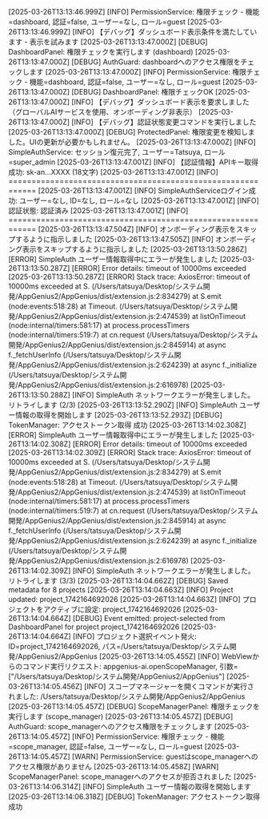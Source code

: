 
[2025-03-26T13:13:46.999Z] [INFO] PermissionService: 権限チェック - 機能=dashboard, 認証=false, ユーザー=なし, ロール=guest
[2025-03-26T13:13:46.999Z] [INFO] 【デバッグ】ダッシュボード表示条件を満たしています - 表示を試みます
[2025-03-26T13:13:47.000Z] [DEBUG] DashboardPanel: 権限チェックを実行します (dashboard)
[2025-03-26T13:13:47.000Z] [DEBUG] AuthGuard: dashboardへのアクセス権限をチェックします
[2025-03-26T13:13:47.000Z] [INFO] PermissionService: 権限チェック - 機能=dashboard, 認証=false, ユーザー=なし, ロール=guest
[2025-03-26T13:13:47.000Z] [DEBUG] DashboardPanel: 権限チェックOK
[2025-03-26T13:13:47.000Z] [INFO] 【デバッグ】ダッシュボード表示を要求しました（グローバルAIサービスを使用、オンボーディング非表示）
[2025-03-26T13:13:47.000Z] [INFO] 【デバッグ】認証状態変更コマンドを実行しました
[2025-03-26T13:13:47.000Z] [DEBUG] ProtectedPanel: 権限変更を検知しました。UIの更新が必要かもしれません。
[2025-03-26T13:13:47.000Z] [INFO] SimpleAuthService: セッション復元完了, ユーザー=Tatsuya, ロール=super_admin
[2025-03-26T13:13:47.001Z] [INFO] 【認証情報】APIキー取得成功: sk-an...XXXX (18文字)
[2025-03-26T13:13:47.001Z] [INFO] ============================================================
[2025-03-26T13:13:47.001Z] [INFO] SimpleAuthServiceログイン成功: ユーザー=なし, ID=なし, ロール=なし
[2025-03-26T13:13:47.001Z] [INFO] 認証状態: 認証済み
[2025-03-26T13:13:47.001Z] [INFO] ============================================================
[2025-03-26T13:13:47.504Z] [INFO] オンボーディング表示をスキップするように指示しました
[2025-03-26T13:13:47.505Z] [INFO] オンボーディング表示をスキップするように指示しました
[2025-03-26T13:13:50.286Z] [ERROR] SimpleAuth ユーザー情報取得中にエラーが発生しました
[2025-03-26T13:13:50.287Z] [ERROR] Error details: timeout of 10000ms exceeded
[2025-03-26T13:13:50.287Z] [ERROR] Stack trace: AxiosError: timeout of 10000ms exceeded
	at S.<anonymous> (/Users/tatsuya/Desktop/システム開発/AppGenius2/AppGenius/dist/extension.js:2:834279)
	at S.emit (node:events:518:28)
	at Timeout.<anonymous> (/Users/tatsuya/Desktop/システム開発/AppGenius2/AppGenius/dist/extension.js:2:474539)
	at listOnTimeout (node:internal/timers:581:17)
	at process.processTimers (node:internal/timers:519:7)
	at cn.request (/Users/tatsuya/Desktop/システム開発/AppGenius2/AppGenius/dist/extension.js:2:845914)
	at async f._fetchUserInfo (/Users/tatsuya/Desktop/システム開発/AppGenius2/AppGenius/dist/extension.js:2:624239)
	at async f._initialize (/Users/tatsuya/Desktop/システム開発/AppGenius2/AppGenius/dist/extension.js:2:616978)
[2025-03-26T13:13:50.288Z] [INFO] SimpleAuth ネットワークエラーが発生しました。リトライします (2/3)
[2025-03-26T13:13:52.290Z] [INFO] SimpleAuth ユーザー情報の取得を開始します
[2025-03-26T13:13:52.293Z] [DEBUG] TokenManager: アクセストークン取得 成功
[2025-03-26T13:14:02.308Z] [ERROR] SimpleAuth ユーザー情報取得中にエラーが発生しました
[2025-03-26T13:14:02.308Z] [ERROR] Error details: timeout of 10000ms exceeded
[2025-03-26T13:14:02.309Z] [ERROR] Stack trace: AxiosError: timeout of 10000ms exceeded
	at S.<anonymous> (/Users/tatsuya/Desktop/システム開発/AppGenius2/AppGenius/dist/extension.js:2:834279)
	at S.emit (node:events:518:28)
	at Timeout.<anonymous> (/Users/tatsuya/Desktop/システム開発/AppGenius2/AppGenius/dist/extension.js:2:474539)
	at listOnTimeout (node:internal/timers:581:17)
	at process.processTimers (node:internal/timers:519:7)
	at cn.request (/Users/tatsuya/Desktop/システム開発/AppGenius2/AppGenius/dist/extension.js:2:845914)
	at async f._fetchUserInfo (/Users/tatsuya/Desktop/システム開発/AppGenius2/AppGenius/dist/extension.js:2:624239)
	at async f._initialize (/Users/tatsuya/Desktop/システム開発/AppGenius2/AppGenius/dist/extension.js:2:616978)
[2025-03-26T13:14:02.309Z] [INFO] SimpleAuth ネットワークエラーが発生しました。リトライします (3/3)
[2025-03-26T13:14:04.662Z] [DEBUG] Saved metadata for 8 projects
[2025-03-26T13:14:04.663Z] [INFO] Project updated: project_1742164692026
[2025-03-26T13:14:04.663Z] [INFO] プロジェクトをアクティブに設定: project_1742164692026
[2025-03-26T13:14:04.664Z] [DEBUG] Event emitted: project-selected from DashboardPanel for project project_1742164692026
[2025-03-26T13:14:04.664Z] [INFO] プロジェクト選択イベント発火: ID=project_1742164692026, パス=/Users/tatsuya/Desktop/システム開発/AppGenius2/AppGenius
[2025-03-26T13:14:05.455Z] [INFO] WebViewからのコマンド実行リクエスト: appgenius-ai.openScopeManager, 引数=["/Users/tatsuya/Desktop/システム開発/AppGenius2/AppGenius"]
[2025-03-26T13:14:05.456Z] [INFO] スコープマネージャーを開くコマンドが実行されました: /Users/tatsuya/Desktop/システム開発/AppGenius2/AppGenius
[2025-03-26T13:14:05.457Z] [DEBUG] ScopeManagerPanel: 権限チェックを実行します (scope_manager)
[2025-03-26T13:14:05.457Z] [DEBUG] AuthGuard: scope_managerへのアクセス権限をチェックします
[2025-03-26T13:14:05.457Z] [INFO] PermissionService: 権限チェック - 機能=scope_manager, 認証=false, ユーザー=なし, ロール=guest
[2025-03-26T13:14:05.457Z] [WARN] PermissionService: guestはscope_managerへのアクセス権限がありません
[2025-03-26T13:14:05.458Z] [WARN] ScopeManagerPanel: scope_managerへのアクセスが拒否されました
[2025-03-26T13:14:06.314Z] [INFO] SimpleAuth ユーザー情報の取得を開始します
[2025-03-26T13:14:06.318Z] [DEBUG] TokenManager: アクセストークン取得 成功

